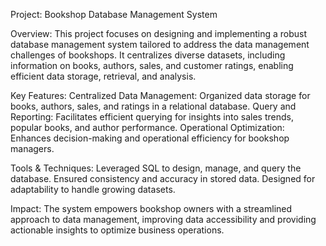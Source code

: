 Project: Bookshop Database Management System

Overview:
This project focuses on designing and implementing a robust database management system tailored to address the data management challenges of bookshops. It centralizes diverse datasets, including information on books, authors, sales, and customer ratings, enabling efficient data storage, retrieval, and analysis.

Key Features:
Centralized Data Management: Organized data storage for books, authors, sales, and ratings in a relational database.
Query and Reporting: Facilitates efficient querying for insights into sales trends, popular books, and author performance.
Operational Optimization: Enhances decision-making and operational efficiency for bookshop managers.

Tools & Techniques:
Leveraged SQL to design, manage, and query the database.
Ensured consistency and accuracy in stored data.
Designed for adaptability to handle growing datasets.

Impact:
The system empowers bookshop owners with a streamlined approach to data management, improving data accessibility and providing actionable insights to optimize business operations.

